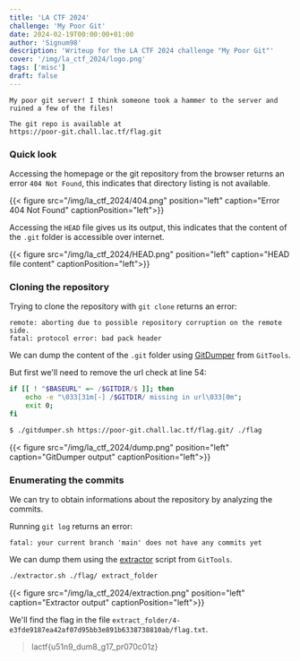 ```yaml
---
title: 'LA CTF 2024'
challenge: 'My Poor Git'
date: 2024-02-19T00:00:00+01:00
author: 'Signum98'
description: 'Writeup for the LA CTF 2024 challenge "My Poor Git"' 
cover: '/img/la_ctf_2024/logo.png'
tags: ['misc']
draft: false
---
```


```
My poor git server! I think someone took a hammer to the server and ruined a few of the files!

The git repo is available at 
https://poor-git.chall.lac.tf/flag.git
```

### Quick look

Accessing the homepage or the git repository from the browser returns an error `404 Not Found`, this indicates that directory listing is not available.

{{< figure src="/img/la_ctf_2024/404.png" position="left" caption="Error 404 Not Found" captionPosition="left">}}

Accessing the `HEAD` file gives us its output, this indicates that the content of the `.git` folder is accessible over internet.

{{< figure src="/img/la_ctf_2024/HEAD.png" position="left" caption="HEAD file content" captionPosition="left">}}

### Cloning the repository

Trying to clone the repository with `git clone` returns an error:

```
remote: aborting due to possible repository corruption on the remote side.
fatal: protocol error: bad pack header
```

We can dump the content of the `.git` folder using [GitDumper](https://github.com/internetwache/GitTools/blob/master/Dumper/gitdumper.sh) from `GitTools`.

But first we'll need to remove the url check at line 54:

```bash
if [[ ! "$BASEURL" =~ /$GITDIR/$ ]]; then
    echo -e "\033[31m[-] /$GITDIR/ missing in url\033[0m";
    exit 0;
fi
```

```bash
$ ./gitdumper.sh https://poor-git.chall.lac.tf/flag.git/ ./flag
```

{{< figure src="/img/la_ctf_2024/dump.png" position="left" caption="GitDumper output" captionPosition="left">}}

### Enumerating the commits

We can try to obtain informations about the repository by analyzing the commits.

Running `git log` returns an error:

```
fatal: your current branch 'main' does not have any commits yet
```

We can dump them using the [extractor](https://github.com/internetwache/GitTools/blob/master/Extractor/extractor.sh) script from `GitTools`.

```bash
./extractor.sh ./flag/ extract_folder
```

{{< figure src="/img/la_ctf_2024/extraction.png" position="left" caption="Extractor output" captionPosition="left">}}

We'll find the flag in the file `extract_folder/4-e3fde9187ea42af07d95bb3e891b6338738810ab/flag.txt`.

> lactf{u51n9_dum8_g17_pr070c01z}
